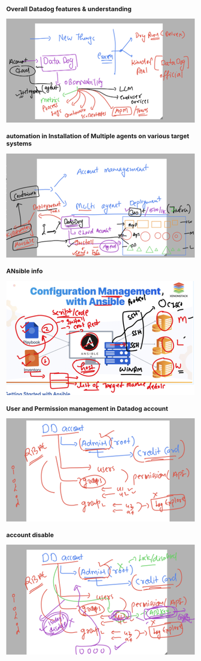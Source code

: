 ### Overall Datadog features & understanding 

<img src="ddrev1.png">

### automation in Installation of Multiple agents on various target systems

<img src="ansible1.png">

### ANsible info 

<img src="ansible2.png">


### User and Permission management in Datadog account 

<img src="ddu1.png">

### account disable 

<img src="acc1.png">

